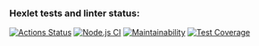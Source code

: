 ### Hexlet tests and linter status:
[![Actions Status](https://github.com/CoinerLo/frontend-project-lvl2/workflows/hexlet-check/badge.svg)](https://github.com/CoinerLo/frontend-project-lvl2/actions)
[![Node.js CI](https://github.com/CoinerLo/frontend-project-lvl2/actions/workflows/node.js.yml/badge.svg)](https://github.com/CoinerLo/frontend-project-lvl2/actions/workflows/node.js.yml)
[![Maintainability](https://api.codeclimate.com/v1/badges/934e49833dad3d2c1bf7/maintainability)](https://codeclimate.com/github/CoinerLo/frontend-project-lvl2/maintainability)
[![Test Coverage](https://api.codeclimate.com/v1/badges/934e49833dad3d2c1bf7/test_coverage)](https://codeclimate.com/github/CoinerLo/frontend-project-lvl2/test_coverage)
